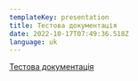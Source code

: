 ```yaml
---
templateKey: presentation
title: Тестова документація
date: 2022-10-17T07:49:36.518Z
language: uk
---
```


[Тестова документація](https://drive.google.com/file/d/1FLii3zqWub-bOmq65zfBGVt7uvAEGDaV/view?usp=sharing)
